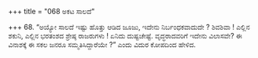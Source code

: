 +++
title = "068 ಅಕಟ ಸಾಲದೆ"

+++
68.  “ಅಯ್ಯೋ ಸಾಲದೆ ಇಷ್ಟು ಹೊತ್ತು ಆಡಿದ ಜೂಜು, ಇದೇನು ನಿರ್ಬಂಧಕವಾದುದೇ ? ಶಿವಶಿವಾ ! ಎಲ್ಲಿನ ಶಕುನಿ, ಎಲ್ಲಿನ ಭರತಂಶದ ಶ್ರೇಷ್ಠ ರಾಜರುಗಳು ! ಏನಿದು ದುಷ್ಟಚೇಷ್ಟೆ. ವೃದ್ಧರಾದವರಿಗೆ ಇದೇನು ವಿಲಾಸವೇ? ಈ ವಿನಾಶಕ್ಕೆ ಈ ಸಕಲ ಜನರೂ ಸಮ್ಮತಿಸಿದ್ದಾರೆಯೇ ?” ಎಂದು  ವಿದುರ ಕೋಪದಿಂದ ಹೇಳಿದ.